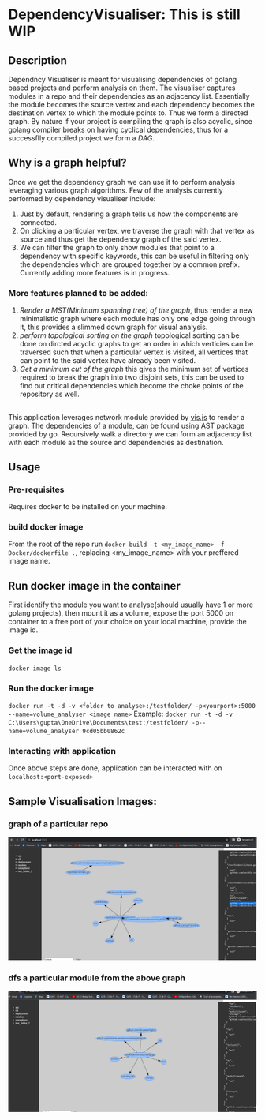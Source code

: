 # DependencyVisualiser: This is still WIP
## Description
Dependncy Visualiser is meant for visualising dependencies of golang based projects and perform analysis on them.
The visualiser captures modules in a repo and their dependencies as an adjacency list.
Essentially the module becomes the source vertex and each dependency becomes the destination vertex to which the module points to.
Thus we form a directed graph. By nature if your project is compiling the graph is also acyclic, since golang compiler breaks on having cyclical dependencies, thus for a successflly compiled project we form a *DAG*.

## Why is a graph helpful?
Once we get the dependency graph we can use it to perform analysis leveraging various graph algorithms.
Few of the analysis currently performed by dependency visualiser include:
1. Just by  default, rendering a graph tells us how the components are connected.
2. On clicking a particular vertex, we traverse the graph with that vertex as source and thus get the dependency graph of the said vertex.
3. We can filter the graph to only show modules that point to a dependency with specific keywords, this can be useful in filtering only
the dependencies which are grouped together by a common prefix.
Currently adding more features is in progress.
### More features planned to be added: 
1. *Render a MST(Minimum spanning tree) of the graph*, thus render a new minimalistic graph where each module has only one edge going through it, this provides a slimmed down graph for visual analysis.
2. *perform topological sorting on the graph* topological sorting can be done on dircted acyclic graphs to get an order in which verticies can be traversed such that when a particular vertex is visited, all vertices that can point to the said vertex have already been visited.
3. *Get a minimum cut of the graph* this gives the minimum set of vertices required to break the graph into two disjoint sets, this can be used to find out critical dependencies which become the choke points of the repository as well.

## 
This application leverages network module provided by [vis.js](https://visjs.org/) to render a graph.
The dependencies of a module, can be found using [AST](https://pkg.go.dev/go/ast) package provided by go.
Recursively walk a directory we can form an adjacency list with each module as the source and dependencies as destination.

## Usage
### Pre-requisites
Requires docker to be installed on your machine.

### build docker image
From the root of the repo run `docker build -t <my_image_name> -f Docker/dockerfile .`, replacing <my_image_name> with your preffered image name.

## Run docker image in the container
First identify the module you want to analyse(should usually have 1 or more golang projects), then mount it as a volume, expose the port 5000 on container to a free port of your choice on your local machine, provide the image id.
### Get the image id
`docker image ls`
### Run the docker image
`docker run -t -d -v <folder to analyse>:/testfolder/ -p<yourport>:5000 --name=volume_analyser <image name>`
Example:
`docker run -t -d -v C:\Users\gupta\OneDrive\Documents\test:/testfolder/ -p--name=volume_analyser 9cd05bb0862c`
### Interacting with application
Once above steps are done, application can be interacted with on `localhost:<port-exposed>`


## Sample Visualisation Images:

### graph of a particular repo
![a complete graph](ReadMeImages/complete_graph.JPG)

### dfs a particular module from the above graph
![dfs a particular module](ReadMeImages/dfs_specific_module.JPG)

